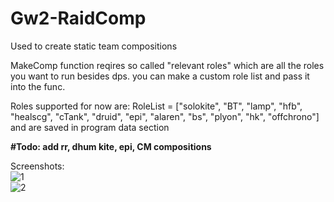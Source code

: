 # Gw2-RaidComp
Used to create static team compositions


MakeComp function reqires so called "relevant roles" which are all the roles you want to run besides dps. you can make a custom role list and pass it into the func.

Roles supported for now are: RoleList = ["solokite", "BT", "lamp", "hfb", "healscg", "cTank", "druid", "epi", "alaren", "bs", "plyon", "hk", "offchrono"]
and are saved in program data section

<b> #Todo:
add rr, dhum kite, epi, CM compositions</b>


Screenshots:
<br />
![1](https://user-images.githubusercontent.com/58532095/109435979-82153400-7a1d-11eb-8572-1054a8bfdba5.png)
<br />
![2](https://user-images.githubusercontent.com/58532095/109435982-85a8bb00-7a1d-11eb-9e0e-f55e47356bf9.png)

